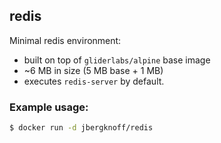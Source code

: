 ## redis

Minimal redis environment:

* built on top of `gliderlabs/alpine` base image
* ~6 MB in size (5 MB base + 1 MB)
* executes `redis-server` by default.

### Example usage:

```bash
$ docker run -d jbergknoff/redis
```
